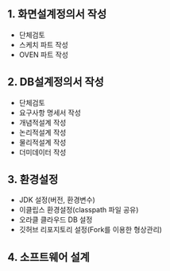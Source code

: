 ## 1. 화면설계정의서 작성

- 단체검토
- 스케치 파트 작성
- OVEN 파트 작성

## 2. DB설계정의서 작성

- 단체검토
- 요구사항 명세서 작성
- 개념적설계 작성
- 논리적설계 작성
- 물리적설계 작성
- 더미데이터 작성

## 3. 환경설정

- JDK 설정(버전, 환경변수)
- 이클립스 환경설정(classpath 파일 공유)
- 오라클 클라우드 DB 설정
- 깃허브 리포지토리 설정(Fork를 이용한 형상관리)

## 4. 소프트웨어 설계
